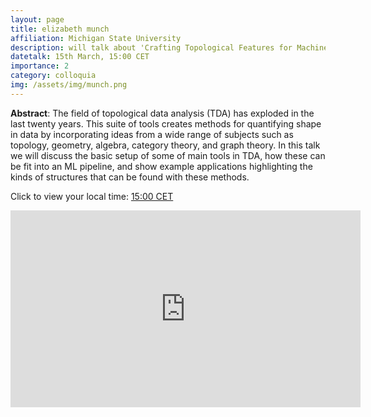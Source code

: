 ```yaml
---
layout: page
title: elizabeth munch
affiliation: Michigan State University
description: will talk about 'Crafting Topological Features for Machine Learning Pipelines'
datetalk: 15th March, 15:00 CET
importance: 2
category: colloquia
img: /assets/img/munch.png
---
```



<p>
<b>Abstract</b>:      The field of topological data analysis (TDA) has exploded in the last twenty years. This suite of tools creates methods for quantifying shape in data by incorporating ideas from a wide range of subjects such as topology, geometry, algebra, category theory, and graph theory. In this talk we will discuss the basic setup of some of main tools in TDA, how these can be fit into an ML pipeline, and show example applications highlighting the kinds of structures that can be found with these methods. </p>

Click to view your local time:  <a href='https://www.timeanddate.com/worldclock/fixedtime.html?msg=B%3DM2L+-+Elizabeth+Munch&iso=20230315T15&p1=31' target='time'>15:00 CET </a>


<iframe width="560" height="315" src="https://www.youtube.com/watch?v=I8e4KlXEh_I" title="YouTube video player" frameborder="0" allow="accelerometer; autoplay; clipboard-write; encrypted-media; gyroscope; picture-in-picture; web-share" allowfullscreen></iframe>

